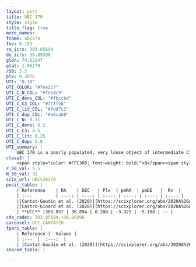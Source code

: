 ```yaml
---
layout: post
title: UBC 370
style: style
title_flag: true
more_names: 
fname: ubc370
fov: 0.183
ra_icrs: 303.85694
de_icrs: 36.89396
glon: 74.62247
glat: 1.06279
r50: 5.5
plx: 0.2876
UTI: "0.30"
UTI_COLOR: "#fee2c7"
UTI_C_N_COL: "#fee4c9"
UTI_C_dens_COL: "#fbccbd"
UTI_C_C3_COL: "#ffffe8"
UTI_C_lit_COL: "#fdd7c3"
UTI_C_dup_COL: "#a6cab9"
UTI_C_N: 0.31
UTI_C_dens: 0.2
UTI_C_C3: 0.5
UTI_C_lit: 0.25
UTI_C_dup: 1.0
UTI_summary: |
    UBC 370 is a poorly populated, very loose object of intermediate C3 quality. It is poorly studied in the literature.
class3: |
    <span style="color: #FFC300; font-weight: bold;">B</span><span style="color: #FFC300; font-weight: bold;">B</span>
r_50_val: 5.5
N_50_val: 31
scix_url: UBC%20370
posit_table: |
    | Reference    | RA    | DEC   | Plx  | pmRA  | pmDE   |  Rv  |
    | :---         | :---: | :---: | :---: | :---: | :---: | :---: |
    |[Cantat-Gaudin et al. (2020)](https://scixplorer.org/abs/2020A%26A...640A...1C) | 303.863 | 36.891 | 0.296 | -3.334 | -5.094 | -- |
    |[Castro-Ginard et al. (2020)](https://scixplorer.org/abs/2020A%26A...635A..45C) | 303.873 | 36.888 | 0.297 | -3.326 | -5.095 | -- |
    | **UCC** |303.857 | 36.894 | 0.288 | -3.325 | -5.108 | -- | 
cds_radec: 303.85694,+36.89396
carousel: UCC_CANTAT20
fpars_table: |
    | Reference |  Values |
    | :---  |  :---:  |
    | [Cantat-Gaudin et al. (2020)](https://scixplorer.org/abs/2020A%26A...640A...1C) | `AVNN=2.02, DMNN=12.46, AgeNN=7.52` |
shared_table: |
    
---
```

